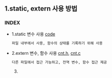 ## 1.static, extern 사용 방법
### INDEX
* 1.static 변수 사용 [code](https://github.com/csbyun-data/C-Pro/blob/main/chap01/extern/static1.c)
  ```txt
  파일 내부에서 사용, 함수의 상태를 기록하기 위해 사용
  ```
* 2.extern 변수, 함수 사용 [cnt.h](), [cnt.c]()
  ```txt
  다른 파일에서 접근 가능하고, 전역 변수, 함수 접근 제공
  ```
  3. 
